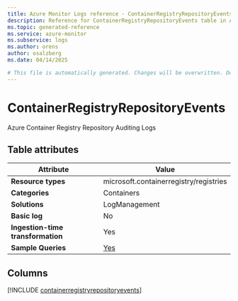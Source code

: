 ```yaml
---
title: Azure Monitor Logs reference - ContainerRegistryRepositoryEvents
description: Reference for ContainerRegistryRepositoryEvents table in Azure Monitor Logs.
ms.topic: generated-reference
ms.service: azure-monitor
ms.subservice: logs
ms.author: orens
author: osalzberg
ms.date: 04/14/2025

# This file is automatically generated. Changes will be overwritten. Do not change this file directly.
---
```


# ContainerRegistryRepositoryEvents

Azure Container Registry Repository Auditing Logs


## Table attributes

|Attribute|Value|
|---|---|
|**Resource types**|microsoft.containerregistry/registries|
|**Categories**|Containers|
|**Solutions**| LogManagement|
|**Basic log**|No|
|**Ingestion-time transformation**|Yes|
|**Sample Queries**|[Yes](/azure/azure-monitor/reference/queries/containerregistryrepositoryevents)|



## Columns
  
[!INCLUDE [containerregistryrepositoryevents](~/reusable-content/ce-skilling/azure/includes/azure-monitor/reference/tables/containerregistryrepositoryevents-include.md)]
